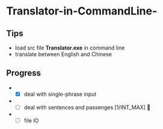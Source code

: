 # Translator-in-CommandLine-
## Tips
* load src file **Translator.exe** in command line
* translate between English and Chinese
## Progress
* -[x] deal with single-phrase input
* -[ ] deal with sentences and passenges [1/INT_MAX] 🤣
* -[ ] file IO
